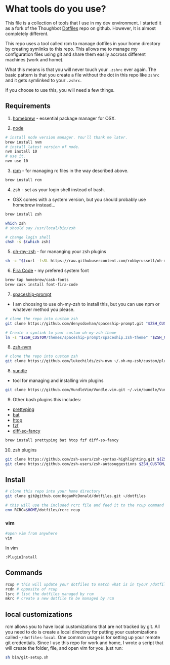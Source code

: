 # What tools do you use?

This file is a collection of tools that I use in my dev environment. I started it as a fork of the Thoughbot [Dotfiles](https://github.com/thoughtbot/dotfiles) repo on github. However, It is almost completely different.

This repo uses a tool called rcm to manage dotfiles in your home directory by creating symlinks to this repo. This allows me to manage my configuration files using git and share them easily accross different machines (work and home).

What this means is that you will never touch your `.zshrc` ever again. The basic pattern is that you create a file without the dot in this repo like `zshrc` and it gets symlinked to your `.zshrc`.

If you choose to use this, you will need a few things.

## Requirements

1. [homebrew](https://brew.sh/) - essential package manager for OSX.

2. [node](https://nodejs.org/en/)

```bash
# install node version manager. You'll thank me later.
brew install nvm
# install latest version of node.
nvm install 10
# use it.
nvm use 10
```

3. [rcm](https://github.com/thoughtbot/rcm) - for managing rc files in the way described above.

```bash
brew install rcm
```

4. zsh - set as your login shell instead of bash.

- OSX comes with a system version, but you should probably use homebrew instead...

```bash
brew install zsh

which zsh
# should say /usr/local/bin/zsh

# change login shell
chsh -s $(which zsh)
```

5. [oh-my-zsh](https://github.com/robbyrussell/oh-my-zsh) - for mananging your zsh plugins

```bash
sh -c "$(curl -fsSL https://raw.githubusercontent.com/robbyrussell/oh-my-zsh/master/tools/install.sh)"
```

6. [Fira Code](https://github.com/tonsky/FiraCode) - my prefered system font

```bash
brew tap homebrew/cask-fonts
brew cask install font-fira-code
```

7. [spaceship-prompt](https://github.com/denysdovhan/spaceship-prompt)

- I am choosing to use oh-my-zsh to install this, but you can use npm or whatever method you please.

```bash
# clone the repo into custom zsh
git clone https://github.com/denysdovhan/spaceship-prompt.git "$ZSH_CUSTOM/themes/spaceship-prompt"

# Create a symlink to your custom oh-my-zsh theme
ln -s "$ZSH_CUSTOM/themes/spaceship-prompt/spaceship.zsh-theme" "$ZSH_CUSTOM/themes/spaceship.zsh-theme"
```

8. [zsh-nvm](https://github.com/lukechilds/zsh-nvm)

```bash
# clone the repo into custom zsh
git clone https://github.com/lukechilds/zsh-nvm ~/.oh-my-zsh/custom/plugins/zsh-nvm
```

8. [vundle](https://github.com/VundleVim/Vundle.vim)

- tool for managing and installing vim plugins

```bash
git clone https://github.com/VundleVim/Vundle.vim.git ~/.vim/bundle/Vundle.vim
```

9. Other bash plugins
   this includes:

- [prettyping](https://github.com/denilsonsa/prettyping)
- [bat](https://github.com/sharkdp/bat)
- [htop](https://github.com/hishamhm/htop)
- [fzf](https://github.com/junegunn/fzf)
- [diff-so-fancy](https://github.com/so-fancy/diff-so-fancy)

```bash
brew install prettyping bat htop fzf diff-so-fancy
```

10. zsh plugins

```bash
git clone https://github.com/zsh-users/zsh-syntax-highlighting.git ${ZSH_CUSTOM:-~/.oh-my-zsh/custom}/plugins/zsh-syntax-highlighting
git clone https://github.com/zsh-users/zsh-autosuggestions $ZSH_CUSTOM/plugins/zsh-autosuggestions
```

## Install

```bash
# clone this repo into your home directory
git clone git@github.com:HoganMcDonald/dotfiles.git ~/dotfiles

# this will use the included rcrc file and feed it to the rcup command
env RCRC=$HOME/dotfiles/rcrc rcup
```

### vim

```bash
#open vim from anywhere
vim
```

In vim

```vim
:PluginInstall
```

## Commands

```bash
rcup # this will update your dotfiles to match what is in tyour /dotfiles repo
rcdn # opposite of rcup
lsrc # list the dotfiles managed by rcm
mkrc # create a new dotfile to be managed by rcm
```

## local customizations

rcm allows you to have local customizations that are not tracked by git. All you need to do is create a local directory for putting your customizations called `~/dotfiles-local`. One common usage is for setting up your remote git credentials. Since I use this repo for work and home, I wrote a script that will create the folder, file, and open vim for you. just run:

```bash
sh bin/git-setup.sh
```
